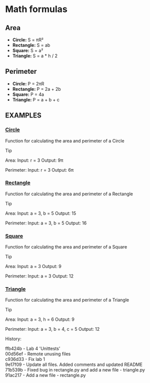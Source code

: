 # Math formulas
## Area
- **Circle:** S = πR²
- **Rectangle:** S = ab
- **Square:** S = a²
- **Triangle:** S = a * h / 2

## Perimeter
- **Circle:** P = 2πR
- **Rectangle:** P = 2a + 2b
- **Square:** P = 4a
- **Triangle:** P = a + b + c

## EXAMPLES
### [**Circle**](../circle.py)

Function for calculating the area and perimeter of a Circle

> [!TIP]
> Area:
> Input: r = 3
> Output: 9π 
>
> Perimeter:
> Input: r = 3
> Output: 6π

### [**Rectangle**](../rectangle.py)

Function for calculating the area and perimeter of a Rectangle

> [!TIP]
> Area:
> Input: a = 3, b = 5
> Output: 15
>
> Perimeter:
> Input: a = 3, b = 5
> Output: 16

### [**Square**](../square.py)

Function for calculating the area and perimeter of a Square

> [!TIP]
> Area:
> Input: a = 3
> Output: 9
>
> Perimeter:
> Input: a = 3
> Output: 12

### [**Triangle**](../triangle.py)

Function for calculating the area and perimeter of a Triangle

> [!TIP]
> Area:
> Input: a = 3, h = 6
> Output: 9
>
> Perimeter:
> Input: a = 3, b = 4, c = 5
> Output: 12

History:

ffb424b - Lab 4 'Unittests' <br>
00d56ef - Remote unusing files <br>
c936d33 - Fix lab 1 <br>
9e17f09 - Update all files. Added comments and updated README <br>
71b539b - Fixed bug in rectangle.py and add a new file - triangle.py <br>
91ac217 - Add a new file - rectangle.py <br>